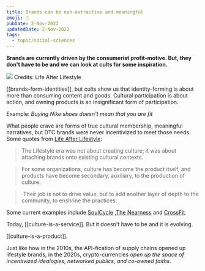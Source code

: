 ```yaml
---
title: Brands can be non-extractive and meaningful
emoji: 👼
pubDate: 2-Nov-2022
updatedDate: 2-Nov-2022
tags:
  - topic/social-sciences
---
```


**Brands are currently driven by the consumerist profit-motive. But, they don't have to be and we can look at cults for some inspiration.**

![](https://subpixel.space/uploads/horseshoebrands.png)
Credits: Life After Lifestyle

[[brands-form-identities]], but cults show us that identity-forming is about more than consuming content and goods. Cultural participation is about action, and owning products is an insignificant form of participation.

Example: _Buying Nike shoes doesn't mean that you are fit_

What people crave are forms of true cultural membership, meaningful narratives, but DTC brands were never incentivized to meet those needs. Some quotes from [Life After Lifestyle](https://subpixel.space/entries/life-after-lifestyle/):

> The Lifestyle era was not about creating culture; it was about attaching brands onto existing cultural contexts.

>For some organizations, culture has become the product itself, and products have become secondary, auxiliary, to the production of culture.

>  Their job is not to drive value, but to add another layer of depth to the community, to enshrine the practices.

Some current examples include [SoulCycle](https://www.soul-cycle.com/) ,[The Nearness](https://www.thenearness.coop/) and [CrossFit](https://www.crossfit.com/).

Today, [[culture-is-a-service]]. But it doesn't have to be and it is evolving. 

[[culture-is-a-product]]. 

Just like how in the 2010s, the API-fication of supply chains opened up lifestyle brands, in the 2020s, crypto-currencies _open up the space of incentivized idealogies, networked publics, and co-owned faiths_.